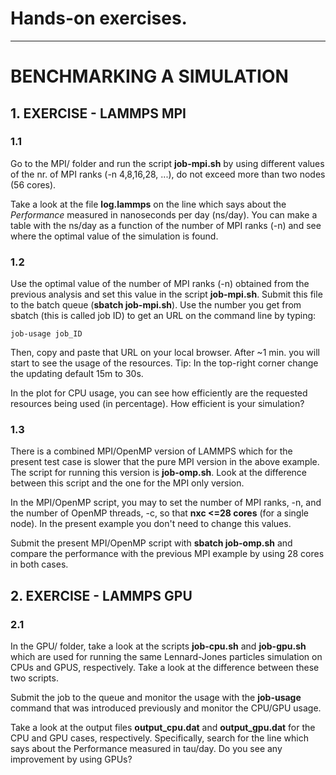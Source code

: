 # Hands-on exercises. 

---
# BENCHMARKING A SIMULATION

## 1. EXERCISE - LAMMPS MPI 

### 1.1

Go to the MPI/ folder and run the script **job-mpi.sh** by using different values 
of the nr. of MPI ranks (-n 4,8,16,28, ...), do not exceed more than two nodes (56 cores).

Take a look at the file **log.lammps** on the line which says about the *Performance*
measured in nanoseconds per day (ns/day). You can make a table with the ns/day as a
function of the number of MPI ranks (-n) and see where the optimal value of the
simulation is found.

### 1.2

Use the optimal value of the number of MPI ranks (-n) obtained from the previous analysis
and set this value in the script **job-mpi.sh**. Submit this file to the batch
queue (**sbatch job-mpi.sh**). Use the number you get from sbatch (this is 
called job ID) to get an URL on the command line by typing:  

```
job-usage job_ID
```

Then, copy and paste that URL on your local browser. After ~1 min. you will start
to see the usage of the resources. Tip: In the top-right corner change the updating
default 15m to 30s.

In the plot for CPU usage, you can see how efficiently are the requested resources
being used (in percentage). How efficient is your simulation?

### 1.3

There is a combined MPI/OpenMP version of LAMMPS which for the present test case
is slower that the pure MPI version in the above example. The script for running
this version is **job-omp.sh**. Look at the difference between this script and
the one for the MPI only version. 

In the MPI/OpenMP script, you may to set the number of MPI ranks, -n, and the
number of OpenMP threads, -c, so that **nxc <=28 cores** (for a single node). In the
present example you don't need to change this values.

Submit the present MPI/OpenMP script with **sbatch job-omp.sh** and compare
the performance with the previous MPI example by using 28 cores in both cases.

## 2. EXERCISE - LAMMPS GPU

### 2.1

In the GPU/ folder, take a look at the scripts **job-cpu.sh** and **job-gpu.sh**
which are used for running the same Lennard-Jones particles simulation on CPUs and
GPUS, respectively. Take a look at the difference between these two scripts.

Submit the job to the queue and monitor the usage with the **job-usage**
command that was introduced previously and monitor the CPU/GPU usage.

Take a look at the output files **output_cpu.dat** and **output_gpu.dat** for the
CPU and GPU cases, respectively. Specifically, search for the line which says
about the Performance measured in tau/day. Do you see any improvement by using
GPUs?

